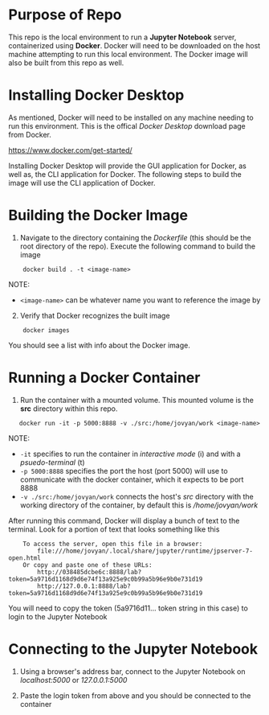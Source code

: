 # Purpose of Repo

This repo is the local environment to run a **Jupyter Notebook** server, containerized using **Docker**. Docker will need to be downloaded on the host machine attempting to run this local environment. The Docker image will also be built from this repo as well.

# Installing Docker Desktop

As mentioned, Docker will need to be installed on any machine needing to run this environment. This is the offical _Docker Desktop_ download page from Docker.

https://www.docker.com/get-started/

Installing Docker Desktop will provide the GUI application for Docker, as well as, the CLI application for Docker. The following steps to build the image will use the CLI application of Docker.

# Building the Docker Image

1. Navigate to the directory containing the _Dockerfile_ (this should be the root directory of the repo). Execute the following command to build the image

```shell
    docker build . -t <image-name>
```

NOTE:

- `<image-name>` can be whatever name you want to reference the image by

2. Verify that Docker recognizes the built image

```shell
    docker images
```

You should see a list with info about the Docker image.

# Running a Docker Container

1. Run the container with a mounted volume. This mounted volume is the **src** directory within this repo.

```shell
   docker run -it -p 5000:8888 -v ./src:/home/jovyan/work <image-name>
```

NOTE:

- `-it` specifies to run the container in _interactive mode_ (i) and with a _psuedo-terminal_ (t)
- `-p 5000:8888` specifies the port the host (port 5000) will use to communicate with the docker container, which it expects to be port 8888
- `-v ./src:/home/jovyan/work` connects the host's _src_ directory with the working directory of the container, by default this is _/home/jovyan/work_

After running this command, Docker will display a bunch of text to the terminal. Look for a portion of text that looks something like this

```shell
    To access the server, open this file in a browser:
        file:///home/jovyan/.local/share/jupyter/runtime/jpserver-7-open.html
    Or copy and paste one of these URLs:
        http://038485dcbe6c:8888/lab?token=5a9716d1168d9d6e74f13a925e9c0b99a5b96e9b0e731d19
        http://127.0.0.1:8888/lab?token=5a9716d1168d9d6e74f13a925e9c0b99a5b96e9b0e731d19
```

You will need to copy the token (5a9716d11... token string in this case) to login to the Jupyter Notebook

# Connecting to the Jupyter Notebook

1. Using a browser's address bar, connect to the Jupyter Notebook on _localhost:5000_ or _127.0.0.1:5000_

2. Paste the login token from above and you should be connected to the container
